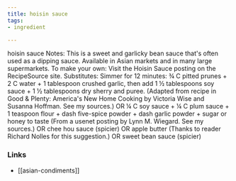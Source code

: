 ```yaml
---
title: hoisin sauce
tags:
- ingredient

---
```

hoisin sauce Notes: This is a sweet and garlicky bean sauce that's often used as a dipping sauce. Available in Asian markets and in many large supermarkets. To make your own: Visit the Hoisin Sauce posting on the RecipeSource site. Substitutes: Simmer for 12 minutes: ¾ C pitted prunes + 2 C water + 1 tablespoon crushed garlic, then add 1 ½ tablespoons soy sauce + 1 ½ tablespoons dry sherry and puree. (Adapted from recipe in Good & Plenty: America's New Home Cooking by Victoria Wise and Susanna Hoffman. See my sources.) OR ¼ C soy sauce + ¼ C plum sauce + 1 teaspoon flour + dash five-spice powder + dash garlic powder + sugar or honey to taste (From a usenet posting by Lynn M. Wiegard. See my sources.) OR chee hou sauce (spicier) OR apple butter (Thanks to reader Richard Nolles for this suggestion.) OR sweet bean sauce (spicier)

### Links

* [[asian-condiments]]
